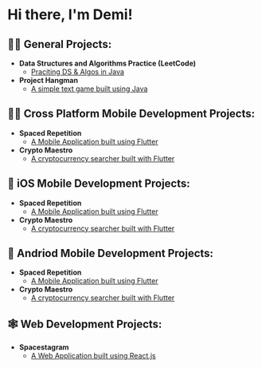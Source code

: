 <h1>Hi there, I'm Demi! </h1> 

<!-- <br/><a href="https://github.com/DemiAdisa">Programmer</a>, <a href="https://www.linkedin.com/in/joshmadakor/">Cybersecurity Professional</a>, <a href="https://www.youtube.com/c/joshmadakor">YouTuber</a>
 -->
 
 <h2>👨‍💻 General Projects:</h2>

- <b>Data Structures and Algorithms Practice (LeetCode)</b>
  - [Praciting DS & Algos in Java](https://github.com/DemiAdisa/LeetCode-Solutions)
- <b>Project Hangman</b>
  - [A simple text game built using Java](https://github.com/DemiAdisa/Project-Hangman)


<h2>👨‍💻 Cross Platform Mobile Development Projects:</h2>

- <b>Spaced Repetition</b>
  - [A Mobile Application built using Flutter](https://github.com/DemiAdisa/Spaced-Repetition)
- <b>Crypto Maestro</b>
  - [A cryptocurrency searcher built with Flutter](https://github.com/DemiAdisa/crypto-maestro)

<!-- - <b>PowerShell</b>
  - [Windows EventLog: Failed RDP Logins Source IP to full GeoData Conversion](https://github.com/joshmadakor1/Sentinel-Lab)
  - [JWipe (Disk Wiping Utility)](https://github.com/joshmadakor1/Jwipe.PowerShell)
  - [Active Directory Bulk User Creation](https://github.com/joshmadakor1/AD_PS)
  - [FIM (File Integrity Monitor)](https://github.com/joshmadakor1/PowerShell-Integrity-FIM)
- <b>C# (.NET Desktop Applications)</b>
  - [Ransomware Proof of Concept (Encrypter)](https://github.com/joshmadakor1/EncrypterPOC)
  - [Ransomware Proof of Concept (Decrypter)](https://github.com/joshmadakor1/DecrypterPOC)
  - [Keylogger with Email Capability](https://github.com/joshmadakor1/Key-Logger-With-Email)
- <b>Python</b>
  - [Package Delivery Application (Datastructures and Algorithms Demo)](https://github.com/joshmadakor1/Package-Delivery-Pathfinding-Algorithm)
 -->
 
 <h2>🍏 iOS Mobile Development Projects:</h2>

- <b>Spaced Repetition</b>
  - [A Mobile Application built using Flutter](https://github.com/DemiAdisa/Spaced-Repetition)
- <b>Crypto Maestro</b>
  - [A cryptocurrency searcher built with Flutter](https://github.com/DemiAdisa/crypto-maestro)

<h2>📱 Andriod Mobile Development Projects:</h2>

- <b>Spaced Repetition</b>
  - [A Mobile Application built using Flutter](https://github.com/DemiAdisa/Spaced-Repetition)
- <b>Crypto Maestro</b>
  - [A cryptocurrency searcher built with Flutter](https://github.com/DemiAdisa/crypto-maestro)

<h2>🕸️ Web Development Projects:</h2>

- <b>Spacestagram</b>
  - [A Web Application built using React.js](https://github.com/DemiAdisa/Spacestagram)


<!-- <h2>📺 Popular YouTube Videos</h2>

- [How to get into Cybersecurity Starting From Zero](https://www.youtube.com/watch?v=a83ASGn_V_s)
- [A Day in the Life of a Cybersecurity Anayst](https://www.youtube.com/watch?v=uHy3oM7NnoU)
- [How to Create a KeyLogger (C#)](https://www.youtube.com/watch?v=N-L9hklSlNk)
- [Ransomware Demonstration (C#)](https://www.youtube.com/watch?v=OfvdQeh79s0)
- [Is WGU Legit?](https://www.youtube.com/watch?v=E2MwRWxDBkA) -->

<!-- <h2> 🤳 Connect with me:</h2>

[<img align="left" alt="JoshMadakor | YouTube" width="22px" src="https://cdn.jsdelivr.net/npm/simple-icons@v3/icons/youtube.svg" />][youtube]
[<img align="left" alt="JoshMadakor | Twitter" width="22px" src="https://cdn.jsdelivr.net/npm/simple-icons@v3/icons/twitter.svg" />][twitter]
[<img align="left" alt="JoshMadakor | LinkedIn" width="22px" src="https://cdn.jsdelivr.net/npm/simple-icons@v3/icons/linkedin.svg" />][linkedin]
[<img align="left" alt="JoshMadakor | Instagram" width="22px" src="https://cdn.jsdelivr.net/npm/simple-icons@v3/icons/instagram.svg" />][instagram]

[twitter]: https://twitter.com/joshmadakor
[youtube]: https://www.youtube.com/c/joshmadakor
[instagram]: https://www.instagram.com/joshmadakor/
[linkedin]: https://linkedin.com/in/joshmadakor
 -->
<!-- **DemiAdisa/DemiAdisa** is a ✨ _special_ ✨ repository because its `README.md` (this file) appears on your GitHub profile.

Here are some ideas to get you started:

- 🔭 I’m currently working on ...
- 🌱 I’m currently learning ...
- 👯 I’m looking to collaborate on ...
- 🤔 I’m looking for help with ...
- 💬 Ask me about ...
- 📫 How to reach me: ...
- 😄 Pronouns: ...
- ⚡ Fun fact: ...
-->
